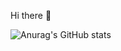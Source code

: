Hi there 👋

![Anurag's GitHub stats](https://github-readme-stats.vercel.app/api?username=lucasvavon&show_icons=true&theme=dark)
